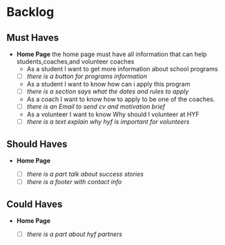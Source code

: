 # Backlog

## Must Haves

- **Home Page** the home page must have all information that can help
  students,coaches,and volunteer coaches
  - As a student I want to get more information about school programs
  - [ ] _there is a button for programs information_
  - As a student I want to know how can i apply this program
  - [ ] _there is a section says what the dates and rules to apply_
  - As a coach I want to know how to apply to be one of the coaches.
  - [ ] _there is an Email to send cv and motivation brief_
  - As a volunteer I want to know Why should I volunteer at HYF
  - [ ] _there is a text explain why hyf is important for volunteers_

## Should Haves

- **Home Page**

  - [ ] _there is a part talk about success stories_
  - [ ] _there is a footer with contact info_

## Could Haves

- **Home Page**

  - [ ] _there is a part about hyf partners_
